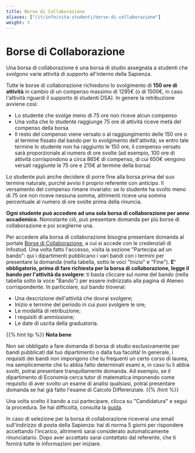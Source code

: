 ```yaml
---
title: Borse di Collaborazione
aliases: ["/it/info/vita-studenti/borse-di-collaborazione"]
weight: 3
---
```


# Borse di Collaborazione

Una borsa di collaborazione è una borsa di studio assegnata a studenti che svolgono varie attività di supporto all'interno della Sapienza. 

Tutte le borse di collaborazione richiedono lo svolgimento di **150 ore di attività** in cambio di un compenso massimo di 1295€ (o di 1500€, in caso l'attività riguardi il supporto di studenti DSA). In genere la retribuzione avviene così:
- Lo studente che svolge meno di 75 ore non riceve alcun compenso
- Una volta che lo studente raggiunge 75 ore di attività riceve metà del compenso della borsa
- Il resto del compenso viene versato o al raggiungimento delle 150 ore o al termine fissato dal bando per lo svolgimento dell'attività; se entro tale termine lo studente non ha raggiunto le 150 ore, il compenso versato sarà proporzionale al numero di ore svolte (ad esempio, 100 ore di attività corrispondono a circa 865€ di compenso, di cui 650€ vengono versati raggiunte le 75 ore e 215€ al termine della borsa)

Lo studente può anche decidere di porre fine alla borsa prima del suo termine naturale, purché avvisi il proprio referente con anticipo. Il versamento del compenso rimane invariato: se lo studente ha svolto meno di 75 ore non riceve nessuna somma, altrimenti riceve una somma percentuale al numero di ore svolte prima della rinuncia.

**Ogni studente può accedere ad una sola borsa di collaborazione per anno accademico**. Nonostante ciò, può presentare domanda per più borse di collaborazione e poi sceglierne una.

Per accedere alla borsa di collaborazione bisogna presentare domanda al portale [Borse di Collaborazione](https://borsecollaborazione.uniroma1.it/), a cui si accede con le credenziali di Infostud. Una volta fatto l'accesso, visita la sezione "Partecipa ad un bando": qui i dipartimenti pubblicano i vari bandi con i termini per presentare la domanda (nella tabella, sotto le voci "Inizio" e "Fine"). **E' obbligatorio, prima di fare richiesta per la borsa di collaborazione, legge il bando per l'attività da svolgere**: ti basta cliccare sul nome del bando (nella tabella sotto la voce "Bando") per essere indirizzato alla pagina di Ateneo corrispondente. In particolare, sul bando troverai:
- Una descrizione dell'attività che dovrai svolgere;
- Inizio e termine del periodo in cui puoi svolgere le ore;
- Le modalità di retribuzione;
- I requisiti di ammissione;
- Le date di uscita della graduatoria.

{{% hint tip %}}
<i class="fa-solid fa-lightbulb" style="color: #238636;"></i> **Nota bene**

Non sei obbligato a fare domanda di borsa di studio esclusivamente per bandi pubblicati dal tuo dipartimento o dalla tua facoltà! In generale, i requisiti dei bandi non impongono che tu frequenti un certo corso di laurea, ma semplicemente che tu abbia fatto determinati esami e, in caso tu li abbia svolti, potrai presentare tranquillamente domanda. Ad esempio, se il dipartimento di Economia cerca tutor di matematica imponendo come requisito di aver svolto un esame di analisi qualsiasi, potrai presentare domanda se hai già fatto l'esame di Calcolo Differenziale. 
{{% /hint %}}

Una volta scelto il bando a cui partecipare, clicca su "Candidatura" e segui la procedura. Se hai difficoltà, consulta la [guida](https://www.uniroma1.it/sites/default/files/field_file_allegati/manuale_studente_0.pdf). 

In caso di selezione per la borsa di collaborazione riceverai una email sull'indirizzo di posta della Sapienza: hai di norma 5 giorni per rispondere accettando l'incarico, altrimenti sarai considerato automaticamente rinunciatario. Dopo aver accettato sarai contattato dal referente, che ti fornirà tutte le informazioni per iniziare.